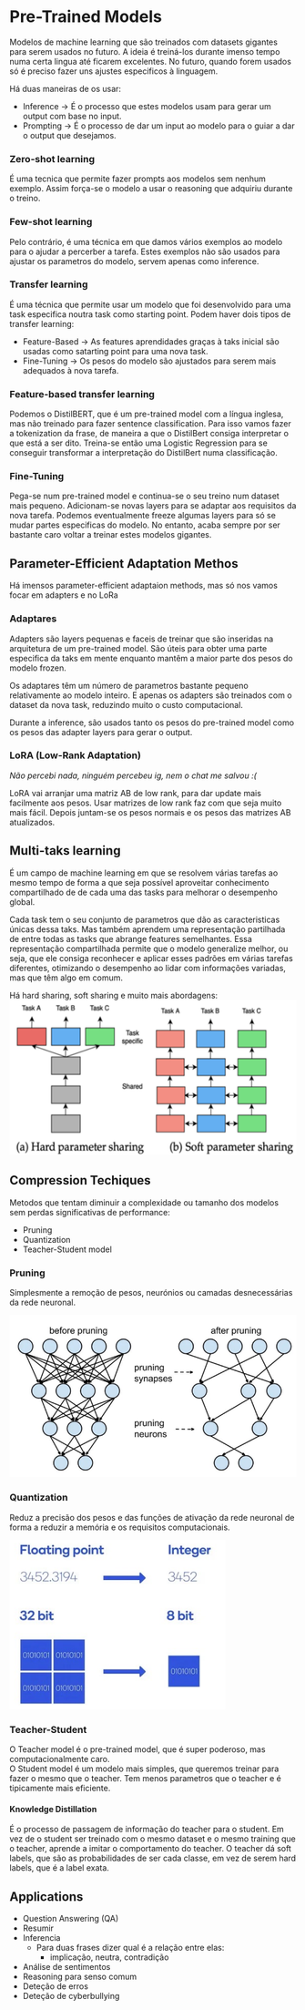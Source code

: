 # Pre-Trained Models

Modelos de machine learning que são treinados com datasets gigantes para serem usados no futuro. A ideia é treiná-los durante imenso tempo numa certa lingua até ficarem excelentes. No futuro, quando forem usados só é preciso fazer uns ajustes especificos à linguagem.

Há duas maneiras de os usar:
- Inference -> É o processo que estes modelos usam para gerar um output com base no input.
- Prompting -> É o processo de dar um input ao modelo para o guiar a dar o output que desejamos.

### Zero-shot learning

É uma tecnica que permite fazer prompts aos modelos sem nenhum exemplo. Assim força-se o modelo a usar o reasoning que adquiriu durante o treino.

### Few-shot learning

Pelo contrário, é uma técnica em que damos vários exemplos ao modelo para o ajudar a percerber a tarefa. Estes exemplos não são usados para ajustar os parametros do modelo, servem apenas como inference.

### Transfer learning

É uma técnica que permite usar um modelo que foi desenvolvido para uma task especifica noutra task como starting point. Podem haver dois tipos de transfer learning:
- Feature-Based -> As features aprendidades graças à taks inicial são usadas como satarting point para uma nova task.
- Fine-Tuning -> Os pesos do modelo são ajustados para serem mais adequados à nova tarefa.

### Feature-based transfer learning

Podemos o DistilBERT, que é um pre-trained model com a língua inglesa, mas não treinado para fazer sentence classification. Para isso vamos fazer a tokenization da frase, de maneira a que o DistilBert consiga interpretar o que está a ser dito. Treina-se então uma Logistic Regression para se conseguir transformar a interpretação do DistilBert numa classificação.

### Fine-Tuning

Pega-se num pre-trained model e continua-se o seu treino num dataset mais pequeno. Adicionam-se novas layers para se adaptar aos requisitos da nova tarefa. Podemos eventualmente freeze algumas layers para só se mudar partes especificas do modelo. No entanto, acaba sempre por ser bastante caro voltar a treinar estes modelos gigantes.

## Parameter-Efficient Adaptation Methos

Há imensos parameter-efficient adaptaion methods, mas só nos vamos focar em adapters e no LoRa

### Adaptares

Adapters são layers pequenas e faceis de treinar que são inseridas na arquitetura de um pre-trained model. São úteis para obter uma parte especifica da taks em mente enquanto mantêm a maior parte dos pesos do modelo frozen.

Os adaptares têm um número de parametros bastante pequeno relativamente ao modelo inteiro. E apenas os adapters são treinados com o dataset da nova task, reduzindo muito o custo computacional.

Durante a inference, são usados tanto os pesos do pre-trained model como os pesos das adapter layers para gerar o output.

### LoRA (Low-Rank Adaptation)

*Não percebi nada, ninguém percebeu ig, nem o chat me salvou :(*

LoRA vai arranjar uma matriz AB de low rank, para dar update mais facilmente aos pesos. Usar matrizes de low rank faz com que seja muito mais fácil. Depois juntam-se os pesos normais e os pesos das matrizes AB atualizados.

## Multi-taks learning

É um campo de machine learning em que se resolvem várias tarefas ao mesmo tempo de forma a que seja possível aproveitar conhecimento compartilhado de de cada uma das tasks para melhorar o desempenho global.

Cada task tem o seu conjunto de parametros que dão as caracteristicas únicas dessa taks. Mas também aprendem uma representação partilhada de entre todas as tasks que abrange features semelhantes. Essa representação compartilhada permite que o modelo generalize melhor, ou seja, que ele consiga reconhecer e aplicar esses padrões em várias tarefas diferentes, otimizando o desempenho ao lidar com informações variadas, mas que têm algo em comum.

Há hard sharing, soft sharing e muito mais abordagens:
<img src="Imagens/Aula11 Multi-task Soft vs Hard sharing.png">

## Compression Techiques

Metodos que tentam diminuir a complexidade ou tamanho dos modelos sem perdas significativas de performance:
- Pruning
- Quantization
- Teacher-Student model

### Pruning

Simplesmente a remoção de pesos, neurónios ou camadas desnecessárias da rede neuronal.

<img src="Imagens/Aula11 Pruning.png">

### Quantization

Reduz a precisão dos pesos e das funções de ativação da rede neuronal de forma a reduzir a memória e os requisitos computacionais.

<img src="Imagens/Aula11 Quantization.png">

### Teacher-Student

O Teacher model é o pre-trained model, que é super poderoso, mas computacionalmente caro.<br>
O Student model é um modelo mais simples, que queremos treinar para fazer o mesmo que o teacher. Tem menos parametros que o teacher e é tipicamente mais eficiente.

#### Knowledge Distillation

É o processo de passagem de informação do teacher para o student. Em vez de o student ser treinado com o mesmo dataset e o mesmo training que o teacher, aprende a imitar o comportamento do teacher. O teacher dá soft labels, que são as probabilidades de ser cada classe, em vez de serem hard labels, que é a label exata.

## Applications

- Question Answering (QA)
- Resumir
- Inferencia
  - Para duas frases dizer qual é a relação entre elas:
    - implicação, neutra, contradição
- Análise de sentimentos
- Reasoning para senso comum
- Deteção de erros
- Deteção de cyberbullying